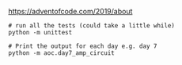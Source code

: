 https://adventofcode.com/2019/about

```
# run all the tests (could take a little while)
python -m unittest

# Print the output for each day e.g. day 7
python -m aoc.day7_amp_circuit
```

